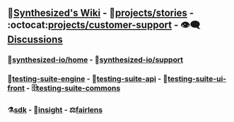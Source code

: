 ## :book:[Synthesized's Wiki](https://github.com/synthesized-io/home/wiki) - :rocket:[projects/stories](https://github.com/orgs/synthesized-io/projects/13) - :octocat:[projects/customer-support](https://github.com/orgs/synthesized-io/projects/12) - :eye_speech_bubble:[Discussions](https://github.com/synthesized-io/home/discussions)

### :house_with_garden:[synthesized-io/home](https://github.com/synthesized-io/home) - :toolbox:[synthesized-io/support](https://github.com/synthesized-io/support)

### :steam_locomotive:[testing-suite-engine](https://github.com/synthesized-io/testing-suite-engine) - :postbox:[testing-suite-api](https://github.com/synthesized-io/testing-suite-api) - :eyes:[testing-suite-ui-front](https://github.com/synthesized-io/testing-suite-ui-front) - :file_cabinet:[testing-suite-commons](https://github.com/synthesized-io/testing-suite-commons)

### :alembic:[sdk](https://github.com/synthesized-io/synthesized-sdk) - :telescope:[insight](https://github.com/synthesized-io/insight) - :balance_scale:[fairlens](https://github.com/synthesized-io/fairlens)
